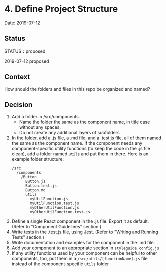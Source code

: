 # 4. Define Project Structure

Date: 2019-07-12

## Status

STATUS：proposed

2019-07-12 proposed

## Context

How should the folders and files in this repo be organized and named?

## Decision

1. Add a folder in /src/components.
    - Name the folder the same as the component name, in title case without any spaces.
    - Do not create any additional layers of subfolders
1. In the folder, add a .js file, a .md file, and a .test.js file, all of them named the same as the component name. If the component needs any component-specific utility functions (to keep the code in the .js file clean), add a folder named `utils` and put them in there. Here is an example folder structure:
    ```text
    /src
      /components
        /Button
          Button.js
          Button.test.js
          Button.md
          utils
            myUtilFunction.js
            myUtilFunction.test.js
            myOtherUtilFunction.js
            myOtherUtilFunction.test.js
    ```
1. Define a single React component in the .js file. Export it as default. (Refer to "Component Guidelines" section.)
1. Write tests in the .test.js file, using Jest. (Refer to "Writing and Running Tests" section.)
1. Write documentation and examples for the component in the .md file.
1. Add your component to an appropriate section in `styleguide.config.js`
1. If any utility functions used by your component can be helpful to other components, too, put them in a `/src/utils/[functionName].js` file instead of the component-specific `utils` folder
